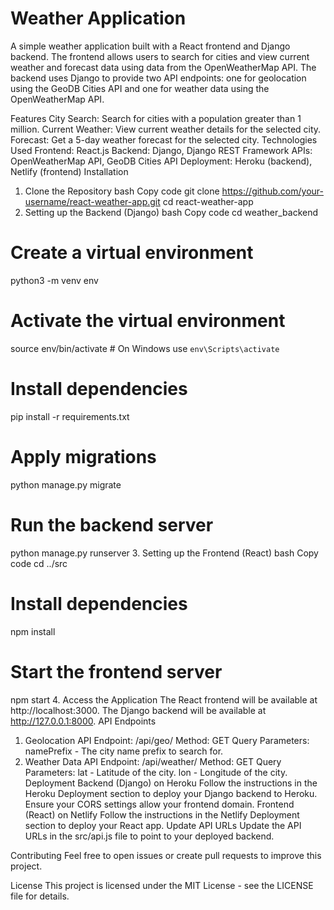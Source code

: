 # Weather Application

A simple weather application built with a React frontend and Django backend. The frontend allows users to search for cities and view current weather and forecast data using data from the OpenWeatherMap API. The backend uses Django to provide two API endpoints: one for geolocation using the GeoDB Cities API and one for weather data using the OpenWeatherMap API.

Features
City Search: Search for cities with a population greater than 1 million.
Current Weather: View current weather details for the selected city.
Forecast: Get a 5-day weather forecast for the selected city.
Technologies Used
Frontend: React.js
Backend: Django, Django REST Framework
APIs: OpenWeatherMap API, GeoDB Cities API
Deployment: Heroku (backend), Netlify (frontend)
Installation
1. Clone the Repository
bash
Copy code
git clone https://github.com/your-username/react-weather-app.git
cd react-weather-app
2. Setting up the Backend (Django)
bash
Copy code
cd weather_backend

# Create a virtual environment
python3 -m venv env

# Activate the virtual environment
source env/bin/activate  # On Windows use `env\Scripts\activate`

# Install dependencies
pip install -r requirements.txt

# Apply migrations
python manage.py migrate

# Run the backend server
python manage.py runserver
3. Setting up the Frontend (React)
bash
Copy code
cd ../src

# Install dependencies
npm install

# Start the frontend server
npm start
4. Access the Application
The React frontend will be available at http://localhost:3000.
The Django backend will be available at http://127.0.0.1:8000.
API Endpoints
1. Geolocation API
Endpoint: /api/geo/
Method: GET
Query Parameters:
namePrefix - The city name prefix to search for.
2. Weather Data API
Endpoint: /api/weather/
Method: GET
Query Parameters:
lat - Latitude of the city.
lon - Longitude of the city.
Deployment
Backend (Django) on Heroku
Follow the instructions in the Heroku Deployment section to deploy your Django backend to Heroku.
Ensure your CORS settings allow your frontend domain.
Frontend (React) on Netlify
Follow the instructions in the Netlify Deployment section to deploy your React app.
Update API URLs
Update the API URLs in the src/api.js file to point to your deployed backend.

Contributing
Feel free to open issues or create pull requests to improve this project.

License
This project is licensed under the MIT License - see the LICENSE file for details.

